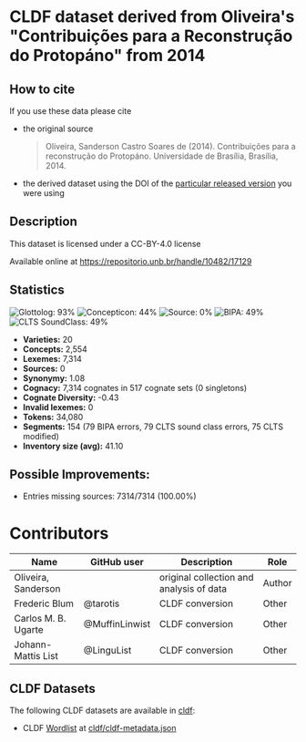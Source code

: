 # CLDF dataset derived from Oliveira's "Contribuições para a Reconstrução do Protopáno" from 2014

## How to cite

If you use these data please cite
- the original source
  > Oliveira, Sanderson Castro Soares de (2014). Contribuições para a reconstrução do Protopáno. Universidade de Brasília, Brasília, 2014.
- the derived dataset using the DOI of the [particular released version](../../releases/) you were using

## Description


This dataset is licensed under a CC-BY-4.0 license

Available online at https://repositorio.unb.br/handle/10482/17129

## Statistics


![Glottolog: 93%](https://img.shields.io/badge/Glottolog-93%25-green.svg "Glottolog: 93%")
![Concepticon: 44%](https://img.shields.io/badge/Concepticon-44%25-red.svg "Concepticon: 44%")
![Source: 0%](https://img.shields.io/badge/Source-0%25-red.svg "Source: 0%")
![BIPA: 49%](https://img.shields.io/badge/BIPA-49%25-red.svg "BIPA: 49%")
![CLTS SoundClass: 49%](https://img.shields.io/badge/CLTS%20SoundClass-49%25-red.svg "CLTS SoundClass: 49%")

- **Varieties:** 20
- **Concepts:** 2,554
- **Lexemes:** 7,314
- **Sources:** 0
- **Synonymy:** 1.08
- **Cognacy:** 7,314 cognates in 517 cognate sets (0 singletons)
- **Cognate Diversity:** -0.43
- **Invalid lexemes:** 0
- **Tokens:** 34,080
- **Segments:** 154 (79 BIPA errors, 79 CLTS sound class errors, 75 CLTS modified)
- **Inventory size (avg):** 41.10

## Possible Improvements:



- Entries missing sources: 7314/7314 (100.00%)

# Contributors

Name | GitHub user | Description | Role |
--- | --- | --- | --- |
Oliveira, Sanderson  | | original collection and analysis of data | Author
Frederic Blum | @tarotis | CLDF conversion | Other
Carlos M. B. Ugarte | @MuffinLinwist | CLDF conversion | Other
Johann-Mattis List | @LinguList| CLDF conversion | Other




## CLDF Datasets

The following CLDF datasets are available in [cldf](cldf):

- CLDF [Wordlist](https://github.com/cldf/cldf/tree/master/modules/Wordlist) at [cldf/cldf-metadata.json](cldf/cldf-metadata.json)